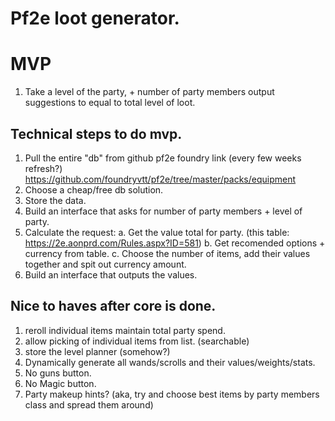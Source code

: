 # Pf2e loot generator. 

# MVP
1. Take a level of the party, + number of party members output suggestions to equal to total level of loot. 
## Technical steps to do mvp. 
1. Pull the entire "db" from github pf2e foundry  link (every few weeks refresh?) https://github.com/foundryvtt/pf2e/tree/master/packs/equipment
2. Choose a cheap/free db solution. 
3. Store the data.
5. Build an interface that asks for number of party members + level of party.
6. Calculate the request: 
    a. Get the value total for party. (this table: https://2e.aonprd.com/Rules.aspx?ID=581)
    b. Get recomended options + currency from table. 
    c. Choose the number of items, add their values together and spit out currency amount. 
7. Build an interface that outputs the values. 


## Nice to haves after core is done. 
1. reroll individual items maintain total party spend. 
2. allow picking of individual items from list. (searchable)
3. store the level planner (somehow?)
4. Dynamically generate all wands/scrolls and their values/weights/stats. 
5. No guns button. 
6. No Magic button.
7. Party makeup hints? (aka, try and choose best items by party members class and spread them around)
